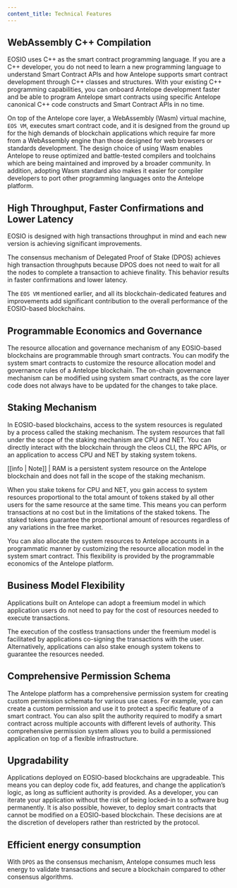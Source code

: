 ```yaml
---
content_title: Technical Features
---
```


## WebAssembly C++ Compilation
EOSIO uses C++ as the smart contract programming language. If you are a C++ developer, you do not need to learn a new programming language to understand Smart Contract APIs and how Antelope supports smart contract development through C++ classes and structures. With your existing C++ programming capabilities, you can onboard Antelope development faster and be able to program Antelope smart contracts using specific Antelope canonical C++ code constructs and Smart Contract APIs in no time.  

On top of the Antelope core layer, a WebAssembly (Wasm) virtual machine, `EOS VM`, executes smart contract code, and it is designed from the ground up for the high demands of blockchain applications which require far more from a WebAssembly engine than those designed for web browsers or standards development. The design choice of using Wasm enables Antelope to reuse optimized and battle-tested compilers and toolchains which are being maintained and improved by a broader community. In addition, adopting Wasm standard also makes it easier for compiler developers to port other programming languages onto the Antelope platform.

## High Throughput, Faster Confirmations and Lower Latency

EOSIO is designed with high transactions throughput in mind and each new version is achieving significant improvements.

The consensus mechanism of Delegated Proof of Stake (DPOS) achieves high transaction throughputs because DPOS does not need to wait for all the nodes to complete a transaction to achieve finality. This behavior results in faster confirmations and lower latency.

The `EOS VM` mentioned earlier, and all its blockchain-dedicated features and improvements add significant contribution to the overall performance of the EOSIO-based blockchains.

## Programmable Economics and Governance
The resource allocation and governance mechanism of any EOSIO-based blockchains are programmable through smart contracts. You can modify the system smart contracts to customize the resource allocation model and governance rules of a Antelope blockchain. The on-chain governance mechanism can be modified using system smart contracts, as the core layer code does not always have to be updated for the changes to take place.

## Staking Mechanism
In EOSIO-based blockchains, access to the system resources is regulated by a process called the staking mechanism. The system resources that fall under the scope of the staking mechanism are CPU and NET. You can directly interact with the blockchain through the cleos CLI, the RPC APIs, or an application to access CPU and NET by staking system tokens.

[[info | Note]]
| RAM is a persistent system resource on the Antelope blockchain and does not fall in the scope of the staking mechanism.

When you stake tokens for CPU and NET, you gain access to system resources proportional to the total amount of tokens staked by all other users for the same resource at the same time. This means you can perform transactions at no cost but in the limitations of the staked tokens. The staked tokens guarantee the proportional amount of resources regardless of any variations in the free market.

You can also allocate the system resources to Antelope accounts in a programmatic manner by customizing the resource allocation model in the system smart contract. This flexibility is provided by the programmable economics of the Antelope platform.

## Business Model Flexibility
Applications built on Antelope can adopt a freemium model in which application users do not need to pay for the cost of resources needed to execute transactions.

The execution of the costless transactions under the freemium model is facilitated by applications co-signing the transactions with the user. Alternatively, applications can also stake enough system tokens to guarantee the resources needed.

## Comprehensive Permission Schema

The Antelope platform has a comprehensive permission system for creating custom permission schemata for various use cases. For example, you can create a custom permission and use it to protect a specific feature of a smart contract. You can also split the authority required to modify a smart contract across multiple accounts with different levels of authority. This comprehensive permission system allows you to build a permissioned application on top of a flexible infrastructure.


## Upgradability

Applications deployed on EOSIO-based blockchains are upgradeable. This means you can deploy code fix, add features, and change the application’s logic, as long as sufficient authority is provided. As a developer, you can iterate your application without the risk of being locked-in to a software bug permanently. It is also possible, however, to deploy smart contracts that cannot be modified on a EOSIO-based blockchain. These decisions are at the discretion of developers rather than restricted by the protocol.


## Efficient energy consumption

With `DPOS` as the consensus mechanism, Antelope consumes much less energy to validate transactions and secure a blockchain compared to other consensus algorithms.
